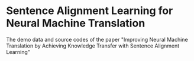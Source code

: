 # Sentence Alignment Learning for Neural Machine Translation

The demo data and source codes of the paper "Improving Neural Machine Translation by Achieving Knowledge Transfer with Sentence Alignment Learning"

